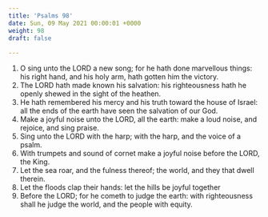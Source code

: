 ```yaml
---
title: 'Psalms 98'
date: Sun, 09 May 2021 00:00:01 +0000
weight: 98
draft: false
  
---
```


1. O sing unto the LORD a new song; for he hath done marvellous things: his right hand, and his holy arm, hath gotten him the victory.
2. The LORD hath made known his salvation: his righteousness hath he openly shewed in the sight of the heathen.
3. He hath remembered his mercy and his truth toward the house of Israel: all the ends of the earth have seen the salvation of our God.
4. Make a joyful noise unto the LORD, all the earth: make a loud noise, and rejoice, and sing praise.
5. Sing unto the LORD with the harp; with the harp, and the voice of a psalm.
6. With trumpets and sound of cornet make a joyful noise before the LORD, the King.
7. Let the sea roar, and the fulness thereof; the world, and they that dwell therein.
8. Let the floods clap their hands: let the hills be joyful together
9. Before the LORD; for he cometh to judge the earth: with righteousness shall he judge the world, and the people with equity.
